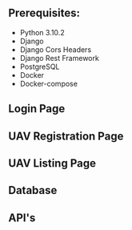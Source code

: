 ## Prerequisites:

- Python 3.10.2
- Django
- Django Cors Headers
- Django Rest Framework
- PostgreSQL
- Docker
- Docker-compose

## Login Page

## UAV Registration Page

## UAV Listing Page

## Database

## API's
